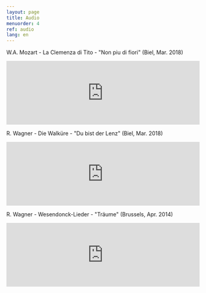 ```yaml
---
layout: page
title: Audio
menuorder: 4
ref: audio
lang: en
---
```

W.A. Mozart - La Clemenza di Tito - "Non piu di fiori" (Biel, Mar. 2018)

<iframe width="100%" height="166" scrolling="no" frameborder="no" allow="autoplay" src="https://w.soundcloud.com/player/?url=https%3A//api.soundcloud.com/tracks/420155632&color=%23251178&auto_play=false&hide_related=false&show_comments=true&show_user=true&show_reposts=false&show_teaser=true"></iframe>

R. Wagner - Die Walküre - "Du bist der Lenz" (Biel, Mar. 2018)

<iframe width="100%" height="166" scrolling="no" frameborder="no" allow="autoplay" src="https://w.soundcloud.com/player/?url=https%3A//api.soundcloud.com/tracks/420147200&color=%23251178&auto_play=false&hide_related=false&show_comments=true&show_user=true&show_reposts=false&show_teaser=true"></iframe>

R. Wagner - Wesendonck-Lieder - "Träume"   (Brussels, Apr. 2014)

<iframe width="100%" height="166" scrolling="no" frameborder="no" src="https://w.soundcloud.com/player/?url=https%3A//api.soundcloud.com/tracks/359908040&amp;color=%23000000&amp;auto_play=false&amp;hide_related=false&amp;show_comments=true&amp;show_user=true&amp;show_reposts=false&amp;show_teaser=true"></iframe>

